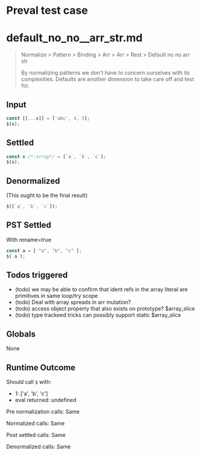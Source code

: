 # Preval test case

# default_no_no__arr_str.md

> Normalize > Pattern > Binding > Arr > Arr > Rest > Default no no  arr str
>
> By normalizing patterns we don't have to concern ourselves with its complexities. Defaults are another dimension to take care off and test for.

## Input

`````js filename=intro
const [[...x]] = ['abc', 4, 5];
$(x);
`````


## Settled


`````js filename=intro
const x /*:array*/ = [`a`, `b`, `c`];
$(x);
`````


## Denormalized
(This ought to be the final result)

`````js filename=intro
$([`a`, `b`, `c`]);
`````


## PST Settled
With rename=true

`````js filename=intro
const a = [ "a", "b", "c" ];
$( a );
`````


## Todos triggered


- (todo) we may be able to confirm that ident refs in the array literal are primitives in same loop/try scope
- (todo) Deal with array spreads in arr mutation?
- (todo) access object property that also exists on prototype? $array_slice
- (todo) type trackeed tricks can possibly support static $array_slice


## Globals


None


## Runtime Outcome


Should call `$` with:
 - 1: ['a', 'b', 'c']
 - eval returned: undefined

Pre normalization calls: Same

Normalized calls: Same

Post settled calls: Same

Denormalized calls: Same
